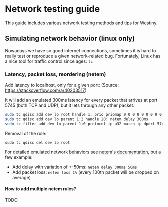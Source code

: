 Network testing guide
=====================

This guide includes various network testing methods and tips for Westiny.


Simulating network behavior (linux only)
----------------------------------------

Nowadays we have so good internet connections, sometimes it is hard to
really test or reproduce a given network-related bug. Fortunately, Linux
has a nice tool for traffic control since ages: `tc`

### Latency, packet loss, reordering (netem)

Add latency to localhost, only for a given port:
(Source: https://stackoverflow.com/a/40203517)

It will add an emulated 300ms latency for every packet that arrives at port 5745 (both TCP and UDP),
but it lets through any other packet.

```bash
sudo tc qdisc add dev lo root handle 1: prio priomap 0 0 0 0 0 0 0 0 0 0 0 0 0 0 0 0
sudo tc qdisc add dev lo parent 1:2 handle 20: netem delay 300ms
sudo tc filter add dev lo parent 1:0 protocol ip u32 match ip dport 5745 0xffff flowid 1:2
```

Removal of the rule:
```
sudo tc qdisc del dev lo root
```

For detailed emulated network behaviors see [netem's documentation](https://wiki.linuxfoundation.org/networking/netem), but a few example:

 * Add delay with variation of +-50ms: `netem delay 300ms 50ms`
 * Add packet loss: `netem loss 1%` (every 100th packet will be dropped on average)

#### How to add multiple netem rules?

TODO

